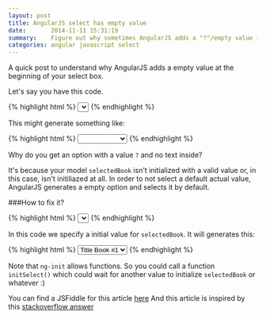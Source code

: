 ```yaml
---
layout: post
title: AngularJS select has empty value
date:       2014-11-11 15:31:19
summary:    Figure out why sometimes AngularJS adds a "?"/empty value into select elements
categories: angular javascript select
---
```


A quick post to understand why AngularJS adds a empty value at the beginning of your select box.

Let's say you have this code.

{% highlight html %}
<select class="form-control" ng-model="selectedBook" ng-options="book.id as book.title for book in books"></select>
{% endhighlight %}

This might generate something like:

{% highlight html %}
<select class="form-control" ng-model="selectedBook" ng-options="book.id as book.title for book in books">
	<option value="?" selected="selected"></option>
	<option value="0">Title Book #1</option>
	<option value="1">Title Book #2</option>
	<option value="2">Title Book #3</option>
</select>
{% endhighlight %}

Why do you get an option with a value `?` and no text inside?

It's because your model `selectedBook` isn't initialized with a valid value or, in this case, isn't initiliazed at all. In order to not select a default actual value, AngularJS generates a empty option and selects it by default.

###How to fix it?

{% highlight html %}
<select class="form-control" ng-model="selectedBook" ng-options="book.id as book.title for book in books" ng-init="selectedBook=0"></select>
{% endhighlight %}

In this code we specify a initial value for `selectedBook`. It will generates this:

{% highlight html %}
<select class="form-control" ng-model="selectedBook" ng-options="book.id as book.title for book in books" ng-init="selectedBook=0">
	<option value="0" selected="selected">Title Book #1</option>
	<option value="1">Title Book #2</option>
	<option value="2">Title Book #3</option>
</select>
{% endhighlight %}

Note that `ng-init` allows functions. So you could call a function `initSelect()` which could wait for another value to initialize `selectedBook` or whatever :)

You can find a JSFiddle for this article [here][1]
And this article is inspired by this [stackoverflow answer][2]

  [1]: http://jsfiddle.net/vatweb/e8d6s68a/
  [2]: http://stackoverflow.com/a/13809295/4143960

